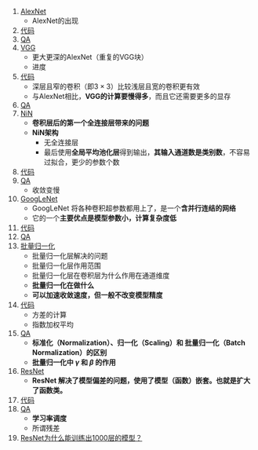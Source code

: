 1. [AlexNet](1.AlexNet.ipynb)
    - AlexNet的出现
2. [代码](2.代码.ipynb)
3. [QA](3.QA.ipynb)
4. [VGG](4.VGG.ipynb)
    - 更大更深的AlexNet（重复的VGG块）
    - 进度
5. [代码](5.代码.ipynb)
    - 深层且窄的卷积（即$3 \times 3$）比较浅层且宽的卷积更有效
    - 与AlexNet相比，**VGG的计算要慢得多**，而且它还需要更多的显存
6. [QA](6.QA.ipynb)
7. [NiN](7.NiN.ipynb)
    - **卷积层后的第一个全连接层带来的问题**
    -  **NiN架构**
        - 无全连接层
        - 最后使用**全局平均池化层**得到输出，**其输入通道数是类别数**，不容易过拟合，更少的参数个数
8. [代码](8.代码.ipynb)
9. [QA](9.QA.ipynb)
    - 收敛变慢
10. [GoogLeNet](10.GoogLeNet.ipynb)
    - GoogLeNet 将各种卷积超参数都用上了，是一个**含并行连结的网络**
    - 它的一个**主要优点是模型参数小，计算复杂度低**
11. [代码](11.代码.ipynb)
12. [QA](12.QA.ipynb)
13. [批量归一化](13.批量归一化.ipynb)
    - 批量归一化层解决的问题
    - 批量归一化层作用范围
    - 批量归一化层在卷积层为什么作用在通道维度
    - **批量归一化在做什么**
    - **可以加速收敛速度，但一般不改变模型精度**
14. [代码](14.代码.ipynb)
    - 方差的计算
    - 指数加权平均
15. [QA](15.QA.ipynb)
    - **标准化（Normalization）、归一化（Scaling）和 批量归一化（Batch Normalization）的区别**
    - **批量归一化中 $\gamma$ 和 $\beta$ 的作用**
16. [ResNet](16.ResNet.ipynb)
    - **ResNet 解决了模型偏差的问题，使用了模型（函数）嵌套。也就是扩大了函数类。**
17. [代码](17.代码.ipynb)
18. [QA](18.QA.ipynb)
    - **学习率调度**
    - 所谓残差
19. [ResNet为什么能训练出1000层的模型？](19.ResNet为什么能训练出1000层的模型.ipynb)